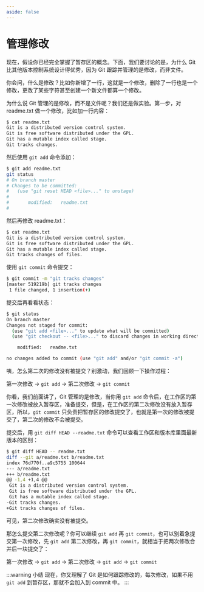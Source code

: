 ```yaml
---
aside: false
---
```


# 管理修改

现在，假设你已经完全掌握了暂存区的概念。下面，我们要讨论的是，为什么 Git 比其他版本控制系统设计得优秀，因为 Git 跟踪并管理的是修改，而非文件。

你会问，什么是修改？比如你新增了一行，这就是一个修改，删除了一行也是一个修改，更改了某些字符甚至创建一个新文件都算一个修改。

为什么说 Git 管理的是修改，而不是文件呢？我们还是做实验。第一步，对 readme.txt 做一个修改，比如加一行内容：

```sh
$ cat readme.txt
Git is a distributed version control system.
Git is free software distributed under the GPL.
Git has a mutable index called stage.
Git tracks changes.
```

然后使用 `git add` 命令添加：

```sh
$ git add readme.txt
git status
# On branch master
# Changes to be committed:
#   (use "git reset HEAD <file>..." to unstage)
#
#       modified:   readme.txt
#
```

然后再修改 readme.txt：

```sh
$ cat readme.txt
Git is a distributed version control system.
Git is free software distributed under the GPL.
Git has a mutable index called stage.
Git tracks changes of files.
```

使用 `git commit` 命令提交：

```sh
$ git commit -m "git tracks changes"
[master 519219b] git tracks changes
 1 file changed, 1 insertion(+)
```

提交后再看看状态：

```sh
$ git status
On branch master
Changes not staged for commit:
  (use "git add <file>..." to update what will be committed)
  (use "git checkout -- <file>..." to discard changes in working directory)

	modified:   readme.txt

no changes added to commit (use "git add" and/or "git commit -a")
```

咦，怎么第二次的修改没有被提交？别激动，我们回顾一下操作过程：

第一次修改 → `git add` → 第二次修改 → `git commit`

你看，我们前面讲了，Git 管理的是修改，当你用 `git add` 命令后，在工作区的第一次修改被放入暂存区，准备提交，但是，在工作区的第二次修改没有放入暂存区，所以，`git commit` 只负责把暂存区的修改提交了，也就是第一次的修改被提交了，第二次的修改不会被提交。

提交后，用 `git diff HEAD --readme.txt` 命令可以查看工作区和版本库里面最新版本的区别：

```sh
$ git diff HEAD -- readme.txt
diff --git a/readme.txt b/readme.txt
index 76d770f..a9c5755 100644
--- a/readme.txt
+++ b/readme.txt
@@ -1,4 +1,4 @@
 Git is a distributed version control system.
 Git is free software distributed under the GPL.
 Git has a mutable index called stage.
-Git tracks changes.
+Git tracks changes of files.
```

可见，第二次修改确实没有被提交。

那怎么提交第二次修改呢？你可以继续 `git add` 再 `git commit`，也可以别着急提交第一次修改，先 `git add` 第二次修改，再 `git commit`，就相当于把两次修改合并后一块提交了：

第一次修改 → `git add` → 第二次修改 → `git add` → `git commit`

:::warning 小结
现在，你又理解了 Git 是如何跟踪修改的，每次修改，如果不用 `git add` 到暂存区，那就不会加入到 commit 中。
:::
